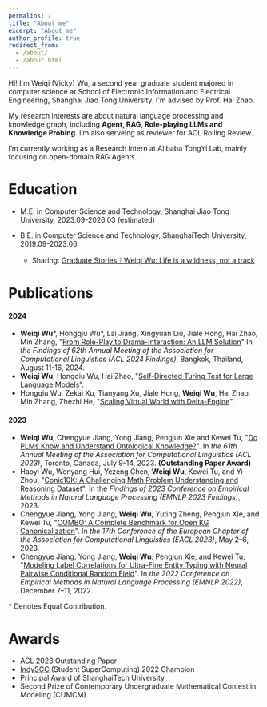 ```yaml
---
permalink: /
title: "About me"
excerpt: "About me"
author_profile: true
redirect_from: 
  - /about/
  - /about.html
---
```


Hi! I'm Weiqi (Vicky) Wu, a second year graduate student majored in computer science at School of Electronic Information and Electrical Engineering, Shanghai Jiao Tong University. I'm advised by Prof. Hai Zhao.

My research interests are about natural language processing and knowledge graph, including **Agent, RAG, Role-playing LLMs and Knowledge Probing**. I’m also serveing as reviewer for ACL Rolling Review.

I’m currently working as a Research Intern at Alibaba TongYi Lab, mainly focusing on open-domain RAG Agents. 

Education
======
* M.E. in Computer Science and Technology, Shanghai Jiao Tong University, 2023.09-2026.03 (estimated)

* B.E. in Computer Science and Technology, ShanghaiTech University, 2019.09-2023.06
  * Sharing: [Graduate Stories｜Weiqi Wu: Life is a wildness, not a track](https://www.shanghaitech.edu.cn/eng/2023/0706/c1260a1079163/page.htm)
  

# Publications

#### 2024

- **Weiqi Wu**\*, Hongqiu Wu\*, Lai Jiang, Xingyuan Liu, Jiale Hong, Hai Zhao, Min Zhang, "[From Role-Play to Drama-Interaction: An LLM Solution](https://arxiv.org/abs/2405.14231)" In *the Findings of 62th Annual Meeting of the Association for Computational Linguistics (ACL 2024 Findings)*, Bangkok, Thailand, August 11-16, 2024. 
- **Weiqi Wu**, Hongqiu Wu, Hai Zhao, "[Self-Directed Turing Test for Large Language Models]()".
- Hongqiu Wu, Zekai Xu, Tianyang Xu, Jiale Hong, **Weiqi Wu**, Hai Zhao, Min Zhang, Zhezhi He, "[Scaling Virtual World with Delta-Engine](https://arxiv.org/pdf/2408.05842)".

#### 2023

- **Weiqi Wu**, Chengyue Jiang, Yong Jiang, Pengjun Xie and Kewei Tu, "[Do PLMs Know and Understand Ontological Knowledge?](https://aclanthology.org/2023.acl-long.173.pdf)". In *the 61th Annual Meeting of the Association for Computational Linguistics (ACL 2023)*, Toronto, Canada, July 9-14, 2023. **(Outstanding Paper Award)**
- Haoyi Wu, Wenyang Hui, Yezeng Chen, **Weiqi Wu**, Kewei Tu, and Yi Zhou, "[Conic10K: A Challenging Math Problem Understanding and Reasoning Dataset](https://aclanthology.org/2023.findings-emnlp.427.pdf)". In  the *Findings of 2023 Conference on Empirical Methods in Natural Language Processing (EMNLP 2023 Findings)*, 2023.
- Chengyue Jiang, Yong Jiang, **Weiqi Wu**, Yuting Zheng, Pengjun Xie, and Kewei Tu, "[COMBO: A Complete Benchmark for Open KG Canonicalization](https://aclanthology.org/2023.eacl-main.26.pdf)". In *the 17th Conference of the European Chapter of the Association for Computational Linguistics (EACL 2023)*, May 2–6, 2023.
- Chengyue Jiang, Yong Jiang, **Weiqi Wu**, Pengjun Xie, and Kewei Tu, "[Modeling Label Correlations for Ultra-Fine Entity Typing with Neural Pairwise Conditional Random Field](https://aclanthology.org/2022.emnlp-main.459.pdf)". In *the 2022 Conference on Empirical Methods in Natural Language Processing (EMNLP 2022)*, December 7–11, 2022.

\* Denotes Equal Contribution.

# Awards

- ACL 2023 Outstanding Paper
- [IndySCC](https://sc22.supercomputing.org/program/studentssc/indyscc/) (Student SuperComputing) 2022 Champion
- Principal Award of ShanghaiTech University
- Second Prize of Contemporary Undergraduate Mathematical Contest in Modeling (CUMCM)

